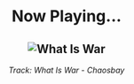 <div align="center"> 
<h1>Now Playing...</h1>

![What Is War](https://i.scdn.co/image/ab67616d00001e02a1410b5e7b3de50d9a9f64ca)
--
_<p>Track: What Is War - Chaosbay </p>_
</div>
